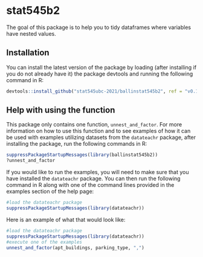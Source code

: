 
<!-- README.md is generated from README.Rmd. Please edit that file -->

# stat545b2

<!-- badges: start -->
<!-- badges: end -->

The goal of this package is to help you to tidy dataframes where
variables have nested values.

## Installation

You can install the latest version of the package by loading (after
installing if you do not already have it) the package devtools and
running the following command in R:

``` r
devtools::install_github("stat545ubc-2021/ballinstat545b2", ref = "v0.1.0")
```

## Help with using the function

This package only contains one function, `unnest_and_factor`. For more
information on how to use this function and to see examples of how it
can be used with examples utilizing datasets from the `datateachr`
package, after installing the package, run the following commands in R:

``` r
suppressPackageStartupMessages(library(ballinstat545b2))
?unnest_and_factor
```

If you would like to run the examples, you will need to make sure that
you have installed the `datateachr` package. You can then run the
following command in R along with one of the command lines provided in
the examples section of the help page:

``` r
#load the datateachr package
suppressPackageStartupMessages(library(datateachr))
```

Here is an example of what that would look like:

``` r
#load the datateachr package
suppressPackageStartupMessages(library(datateachr))
#execute one of the examples
unnest_and_factor(apt_buildings, parking_type, ",")
```
